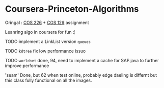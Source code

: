 # Coursera-Princeton-Algorithms

Oringal : [COS 226](https://www.cs.princeton.edu/courses/archive/spring23/cos226/assignments.php) + [COS 126](https://www.cs.princeton.edu/courses/archive/fall22/cos126/assignments/) assignment


Leanring algo in coursera for fun :)

TODO implement a LinkList version `queues`

TODO `kdtree` fix low performance issuo

TODO `worldnet` done, 94, need to implement a cache for SAP.java to further improve performance

'seam' Done, but 62 when test online, probably edge daeling is differnt but this class fully functional on all the images.
